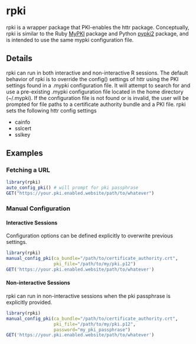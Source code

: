 # rpki
rpki is a wrapper package that PKI-enables the httr package. Conceptually, rpki is similar to the Ruby [MyPKI](https://github.com/nbgallery/mypki) package and Python [pypki2](https://github.com/nbgallery/pypki2) package, and is intended to use the same mypki configuration file.

## Details
rpki can run in both interactive and non-interactive R sessions. The default behavior of rpki is to override the config() settings of httr using the PKI settings found in a .mypki configuration file. It will attempt to search for and use a pre-existing .mypki configuration file located in the home directory (~/.mypki). If the configuration file is not found or is invalid, the user will be prompted for file paths to a certificate authority bundle and a PKI file. rpki sets the following httr config settings
* cainfo
* sslcert
* sslkey

## Examples
### Fetching a URL
```r
library(rpki)
auto_config_pki() # will prompt for pki passphrase
GET("https://your.pki.enabled.website/path/to/whatever")
```
### Manual Configuration
#### Interactive Sessions
Configuration options can be defined explicitly to overwrite previous settings.
```r
library(rpki)
manual_config_pki(ca_bundle="/path/to/certificate_authority.crt",
                  pki_file="/path/to/my/pki.p12")
GET('https://your.pki.enabled.website/path/to/whatever')
```
#### Non-interactive Sessions
rpki can run in non-interactive sessions when the pki passphrase is explicitly provided.
```r
library(rpki)
manual_config_pki(ca_bundle="/path/to/certificate_authority.crt",
                  pki_file="/path/to/my/pki.p12",
                  password="my_pki_passphrase")
GET('https://your.pki.enabled.website/path/to/whatever')
```
